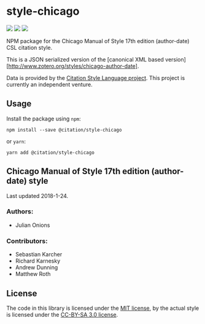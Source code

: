 # style-chicago

[![](https://flat.badgen.net/npm/v/@citation/style-chicago)](https://npmjs.org/package/@citation/style-chicago)
[![](https://flat.badgen.net/badge/license/MIT/blue)][mit]
[![](https://flat.badgen.net/badge/license/CC-BY-SA/blue)][cc-by-sa-3.0]

NPM package for the Chicago Manual of Style 17th edition (author-date) CSL citation style.

This is a JSON serialized version of the [canonical XML based version][http://www.zotero.org/styles/chicago-author-date].

Data is provided by the [Citation Style Language project](https://citationstyles.org).
This project is currently an independent venture.

## Usage
Install the package using `npm`:

```shell
npm install --save @citation/style-chicago
```

or `yarn`:

```shell
yarn add @citation/style-chicago
```

## Chicago Manual of Style 17th edition (author-date) style
Last updated 2018-1-24.

### Authors: 
- Julian Onions

### Contributors: 
- Sebastian Karcher
- Richard Karnesky
- Andrew Dunning
- Matthew Roth

## License
The code in this library is licensed under the [MIT license][mit], by the actual style is licensed under the [CC-BY-SA 3.0 license][cc-by-sa-3.0].

[mit]: https://opensource.org/licenses/MIT
[cc-by-sa-3.0]: https://creativecommons.org/licenses/by-sa/3.0/
